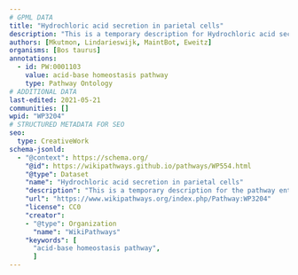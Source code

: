 ```yaml
---
# GPML DATA
title: "Hydrochloric acid secretion in parietal cells"
description: "This is a temporary description for Hydrochloric acid secretion in parietal cells"
authors: [Mkutmon, Lindarieswijk, MaintBot, Eweitz]
organisms: [Bos taurus]
annotations:
  - id: PW:0001103
    value: acid-base homeostasis pathway
    type: Pathway Ontology
# ADDITIONAL DATA
last-edited: 2021-05-21
communities: []
wpid: "WP3204"
# STRUCTURED METADATA FOR SEO
seo:
  type: CreativeWork
schema-jsonld:
  - "@context": https://schema.org/
    "@id": https://wikipathways.github.io/pathways/WP554.html
    "@type": Dataset
    "name": "Hydrochloric acid secretion in parietal cells"
    "description": "This is a temporary description for the pathway entitled: Hydrochloric acid secretion in parietal cells"
    "url": "https://www.wikipathways.org/index.php/Pathway:WP3204"
    "license": CC0
    "creator":
    - "@type": Organization
      "name": "WikiPathways"
    "keywords": [
      "acid-base homeostasis pathway",
      ]
---
```

